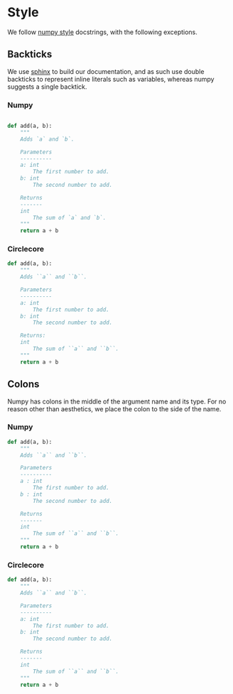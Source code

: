 # Style

We follow [numpy style](https://numpydoc.readthedocs.io/en/latest/format.html#docstring-standard) docstrings, with the following exceptions.

## Backticks

We use [sphinx](http://www.sphinx-doc.org/en/master/) to build our documentation, and as such use double backticks to represent inline literals such as variables, whereas numpy suggests a single backtick.

### Numpy

```python

def add(a, b):
    """
    Adds `a` and `b`.

    Parameters
    ----------
    a: int
        The first number to add.
    b: int
        The second number to add.

    Returns
    -------
    int
        The sum of `a` and `b`.
    """
    return a + b
```

### Circlecore

```python
def add(a, b):
    """
    Adds ``a`` and ``b``.

    Parameters
    ----------
    a: int
        The first number to add.
    b: int
        The second number to add.

    Returns:
    int
        The sum of ``a`` and ``b``.
    """
    return a + b
```

## Colons

Numpy has colons in the middle of the argument name and its type. For no reason other than aesthetics, we place the colon to the side of the name.

### Numpy

```python
def add(a, b):
    """
    Adds ``a`` and ``b``.

    Parameters
    ----------
    a : int
        The first number to add.
    b : int
        The second number to add.

    Returns
    -------
    int
        The sum of ``a`` and ``b``.
    """
    return a + b
```

### Circlecore

```python
def add(a, b):
    """
    Adds ``a`` and ``b``.

    Parameters
    ----------
    a: int
        The first number to add.
    b: int
        The second number to add.

    Returns
    -------
    int
        The sum of ``a`` and ``b``.
    """
    return a + b
```

